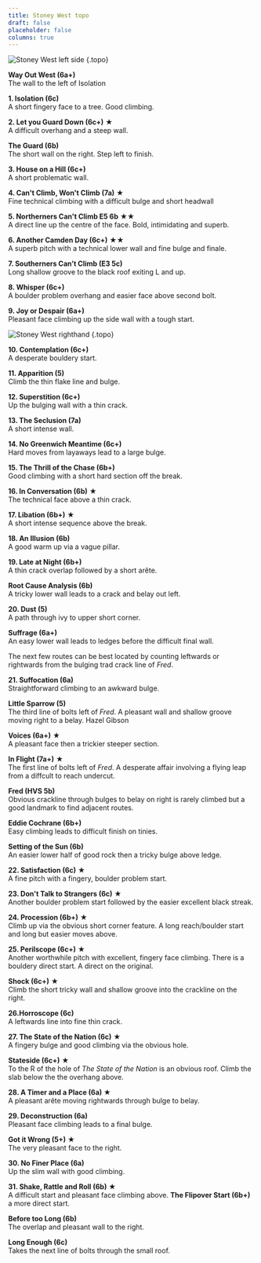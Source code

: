 ```yaml
---
title: Stoney West topo
draft: false
placeholder: false
columns: true
---
```


![Stoney West left side](/img/peak/stoney/Stoney-West-Left.jpg)
{.topo}

**Way Out West (6a+)**  
The wall to the left of Isolation

**1. Isolation (6c)**  
A short fingery face to a tree. Good climbing.

**2. Let you Guard Down (6c+)** &starf;  
A difficult overhang and a steep wall.

**The Guard (6b)**  
The short wall on the right. Step left to finish.

**3. House on a Hill (6c+)**  
A short problematic wall.

**4. Can't Climb, Won't Climb (7a)** &starf;  
Fine technical climbing with a difficult bulge and short headwall

**5. Northerners Can't Climb E5 6b** &starf;&starf;  
A direct line up the centre of the face. Bold, intimidating and superb.

**6. Another Camden Day (6c+)** &starf;&starf;  
A superb pitch with a technical lower wall and fine bulge and finale.

**7. Southerners Can&rsquo;t Climb (E3 5c)**  
Long shallow groove to the black roof exiting L and up.

**8. Whisper (6c+)**  
A boulder problem overhang and easier face above second bolt.

**9. Joy or Despair (6a+)**  
Pleasant face climbing up the side wall with a tough start.

            
![Stoney West righthand](/img/peak/stoney/Stoney-West-Right.jpg)
{.topo}
            
**10. Contemplation (6c+)**  
A desperate bouldery start.

**11. Apparition (5)**  
Climb the thin flake line and bulge.

**12. Superstition (6c+)**  
Up the bulging wall with a thin crack.

**13. The Seclusion (7a)**  
A short intense wall.

**14. No Greenwich Meantime (6c+)**  
Hard moves from layaways lead to a large bulge.

**15. The Thrill of the Chase (6b+)**  
Good climbing with a short hard section off the break.

**16. In Conversation (6b)** &starf;  
The technical face above a thin crack.

**17. Libation (6b+)** &starf;  
A short intense sequence above the break.

**18. An Illusion (6b)**  
A good warm up via a vague pillar.

**19. Late at Night (6b+)**  
A thin crack overlap followed by a short arête.

**Root Cause Analysis (6b)**  
A tricky lower wall leads to a crack and belay out left. 

**20. Dust (5)**  
A path through ivy to upper short corner.

**Suffrage (6a+)**  
An easy lower wall leads to ledges before the difficult final wall.

The next few routes can be best located by counting leftwards or rightwards from the bulging trad crack line of *Fred*.

**21. Suffocation (6a)**  
Straightforward climbing to an awkward bulge.

**Little Sparrow (5)**  
The third line of bolts left of *Fred*. A pleasant wall and shallow groove moving right to a belay. Hazel Gibson

**Voices (6a+)** &starf;  
A pleasant face then a trickier steeper section.

**In Flight (7a+)** &starf;  
The first line of bolts left of *Fred*. A desperate affair involving a flying leap from a diffcult to reach undercut.

**Fred (HVS 5b)**  
Obvious crackline through bulges to belay on right is rarely climbed but a good landmark to find adjacent routes.

**Eddie Cochrane (6b+)**  
Easy climbing leads to difficult finish on tinies.

**Setting of the Sun (6b)**  
An easier lower half of good rock then a tricky bulge above ledge.

**22. Satisfaction (6c)** &starf;  
A fine pitch with a fingery, boulder problem start.

**23. Don't Talk to Strangers (6c)** &starf;  
Another boulder problem start followed by the easier excellent black streak.

**24. Procession (6b+)** &starf;  
Climb up via the obvious short corner feature. A long reach/boulder start and long but easier moves above.

**25. Perilscope (6c+)** &starf;  
Another worthwhile pitch with excellent, fingery face climbing. There is a bouldery direct start. A direct on the original.

**Shock (6c+)** &starf;  
Climb the short tricky wall and shallow groove into the crackline on the right.

**26.Horroscope (6c)**  
A leftwards line into fine thin crack.

**27. The State of the Nation (6c)** &starf;  
A fingery bulge and good climbing via the obvious hole.

**Stateside (6c+)** &starf;  
To the R of the hole of *The State of the Nation* is an obvious roof. Climb the slab below the the overhang above.

**28. A Timer and a Place (6a) &starf;**  
A pleasant arête moving rightwards through bulge to belay.

**29. Deconstruction (6a)**  
Pleasant face climbing leads to a final bulge.

**Got it Wrong (5+)** &starf;  
The very pleasant face to the right.

**30. No Finer Place (6a)**  
Up the slim wall with good climbing.

**31. Shake, Rattle and Roll (6b)** &starf;  
A difficult start and pleasant face climbing above. **The Flipover Start (6b+)**  
a more direct start.

**Before too Long (6b)**  
The overlap and pleasant wall to the right.

**Long Enough (6c)**  
Takes the next line of bolts through the small roof.


